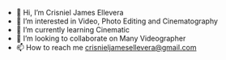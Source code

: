 - 👋 Hi, I’m Crisniel James Ellevera
- 👀 I’m interested in Video, Photo Editing and Cinematography
- 🌱 I’m currently learning Cinematic
- 💞️ I’m looking to collaborate on Many Videographer
- 📫 How to reach me crisnieljamesellevera@gmail.com

<!---
cjentussadlife/cjentussadlife is a ✨ special ✨ repository because its `README.md` (this file) appears on your GitHub profile.
You can click the Preview link to take a look at your changes.
--->

